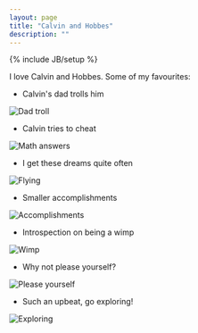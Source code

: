 ```yaml
---
layout: page
title: "Calvin and Hobbes"
description: ""
---
```

{% include JB/setup %}

I love Calvin and Hobbes. Some of my favourites:

* Calvin's dad trolls him

![Dad troll](http://assets.amuniversal.com/b8b36f38250d102d94d7001438c0f03b)

* Calvin tries to cheat


![Math answers](http://assets.amuniversal.com/72eed12e250b102d94d7001438c0f03b)

* I get these dreams quite often

![Flying](http://assets.amuniversal.com/8c4d306e250d102d94d7001438c0f03b)

* Smaller accomplishments

![Accomplishments](http://assets.amuniversal.com/db10c332250d102d94d7001438c0f03b)

* Introspection on being a wimp

![Wimp](http://assets.amuniversal.com/6de010062508102d94d7001438c0f03b)

* Why not please yourself?

![Please yourself](http://assets.amuniversal.com/eb29adae250a102d94d7001438c0f03b)

* Such an upbeat, go exploring!

![Exploring](http://assets.amuniversal.com/5cc0ebee250b102d94d7001438c0f03b)

